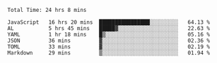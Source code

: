 
<!--START_SECTION:waka-->

```text
Total Time: 24 hrs 8 mins

JavaScript   16 hrs 20 mins  ████████████████░░░░░░░░░   64.13 %
AL           5 hrs 45 mins   █████▓░░░░░░░░░░░░░░░░░░░   22.63 %
YAML         1 hr 18 mins    █▒░░░░░░░░░░░░░░░░░░░░░░░   05.16 %
JSON         36 mins         ▓░░░░░░░░░░░░░░░░░░░░░░░░   02.36 %
TOML         33 mins         ▓░░░░░░░░░░░░░░░░░░░░░░░░   02.19 %
Markdown     29 mins         ▒░░░░░░░░░░░░░░░░░░░░░░░░   01.94 %
```

<!--END_SECTION:waka-->











